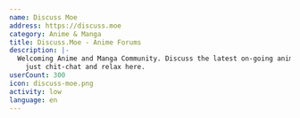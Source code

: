 ```yaml
---
name: Discuss Moe
address: https://discuss.moe
category: Anime & Manga
title: Discuss.Moe - Anime Forums
description: |-
  Welcoming Anime and Manga Community. Discuss the latest on-going anime and manga or
    just chit-chat and relax here.
userCount: 300
icon: discuss-moe.png
activity: low
language: en
---
```

